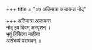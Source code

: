 +++
title = "०७ अतिमात्रा अजायन्त नोद्"

+++
अतिमात्रा अजायन्त  
नोद् इव दिवम् अस्पृशन् ।  
भृगुं हिंसित्वा माहीना  
असंभव्यं पराभवन् ॥